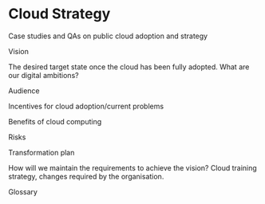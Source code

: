 # Cloud Strategy
Case studies and QAs on public cloud adoption and strategy

Vision

The desired target state once the cloud has been fully adopted. What are our digital ambitions?

Audience

Incentives for cloud adoption/current problems

Benefits of cloud computing 

Risks

Transformation plan

How will we maintain the requirements to achieve the vision? Cloud training strategy, changes required by the organisation.

Glossary
